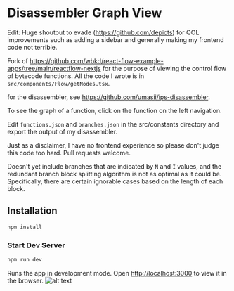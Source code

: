 # Disassembler Graph View

Edit: Huge shoutout to evade (https://github.com/depicts) for QOL improvements such as adding a sidebar and generally making my frontend code not terrible.

Fork of https://github.com/wbkd/react-flow-example-apps/tree/main/reactflow-nextjs for the purpose of viewing the control flow of bytecode functions. All the code I wrote is in `src/components/Flow/getNodes.tsx`.

for the disassembler, see https://github.com/umasii/ips-disassembler.

To see the graph of a function, click on the function on the left navigation.

Edit `functions.json` and `branches.json` in the src/constants directory and export the output of my disassembler.

Just as a disclaimer, I have no frontend experience so please don't judge this code too hard. Pull requests welcome.

Doesn't yet include branches that are indicated by `N` and `I` values, and the redundant branch block splitting algorithm is not as optimal as it could be. Specifically, there are certain ignorable cases based on the length of each block.

## Installation

```sh
npm install
```

### Start Dev Server

```sh
npm run dev
```

Runs the app in development mode. Open [http://localhost:3000](http://localhost:3000) to view it in the browser.
![alt text](https://github.com/umasii/disassembler-graph-view/blob/main/example.jpeg?raw=true)
